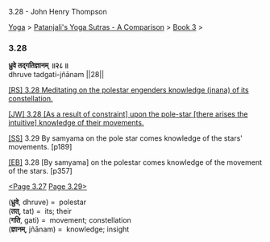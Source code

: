 3.28 - John Henry Thompson 

[Yoga](../../../yoga.md)‎ > ‎[Patanjali's Yoga Sutras - A Comparison](../../patanjani.md)‎ > ‎[Book 3](../book-3.md)‎ > ‎

### 3.28

**ध्रुवे तद्गतिज्ञानम् ॥२८॥**  
dhruve tadgati-jñānam ||28||  
  
  
[\[RS\] 3.28 Meditating on the polestar engenders knowledge (jnana) of its constellation.](http://www.ashtangayoga.info/philosophy/yoga-sutra-patanjali/chapter-3/item/dhruve-tadgati-jnanam-28/)  
  
[\[JW\] 3.28 \[As a result of constraint\] upon the pole-star \[there arises the intuitive\] knowledge of their movements.](http://books.google.com/books?id=YzFImjtOxUwC&pg=PA260&ci=182%2C473%2C755%2C60&source=bookclip)  
  
[\[SS\]](http://www.amazon.com/Yoga-Sutras-Patanjali-Commentary-Satchidananda/dp/0932040381) 3.29 By samyama on the pole star comes knowledge of the stars' movements. \[p189\]  
  
[\[EB\]](http://www.amazon.com/Yoga-Sutras-Patanjali-Translation-Commentary/dp/0865477361/ref=sr_1_1?ie=UTF8&s=books&qid=1250508322&sr=1-1) 3.28 \[By samyama\] on the polestar comes knowledge of the movement of the stars. \[p357\]  
  
  
[<Page 3.27](327.md)  [Page 3.29>](329.md)  
  
  

(**ध्रुवे**, dhruve) =  polestar  
(**तत्**, tat) =  its; their  
(**गति**, gati) =  movement; constellation  
(**ज्ञानम्**, jñānam) =  knowledge; insight

